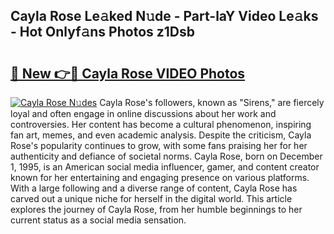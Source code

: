 ## Cayla Rose Le𝚊ked N𝚞de - Part-laY Video Le𝚊ks - Hot Onlyf𝚊ns Photos z1Dsb

# <h2><a href="http://ab62353.deff.icu/?id=Cayla+Rose">🔗 New 👉🔴 Cayla Rose VIDEO Photos</a></h2>

[![Cayla Rose N𝚞des](https://i.imgur.com/rIISA9y.gif)](http://ab62353.deff.icu/?id=Cayla+Rose)
Cayla Rose's followers, known as "Sirens," are fiercely loyal and often engage in online discussions about her work and controversies. Her content has become a cultural phenomenon, inspiring fan art, memes, and even academic analysis. Despite the criticism, Cayla Rose's popularity continues to grow, with some fans praising her for her authenticity and defiance of societal norms. Cayla Rose, born on December 1, 1995, is an American social media influencer, gamer, and content creator known for her entertaining and engaging presence on various platforms. With a large following and a diverse range of content, Cayla Rose has carved out a unique niche for herself in the digital world. This article explores the journey of Cayla Rose, from her humble beginnings to her current status as a social media sensation.
